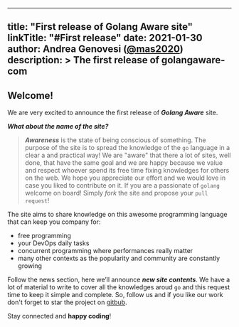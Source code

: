 
---
title: "First release of Golang Aware site"
linkTitle: "#First release"
date: 2021-01-30
author: Andrea Genovesi ([@mas2020](https://github.com/mas2020))
description: >
  The first release of **golangaware-com**
---

## Welcome!

We are very excited to announce the first release of ***Golang Aware*** site.

***What about the name of the site?***
> ***Awareness*** is the state of being conscious of something. The purpose of the site is to spread the knowledge of the
`go` language in a clear a and practical way!
We are "aware" that there a lot of sites, well done, that have the same goal and we are happy because we value and respect
whoever spend its free time fixing knowledges for others on the web.
We hope you appreciate our effort and we would love in case you liked to contribute on it. If you are a passionate of `golang` welcome on board!
Simply *fork* the site and propose your `pull request`!

The site aims to share knowledge on this awesome programming language that can keep you company for:
- free programming
- your DevOps daily tasks
- concurrent programming where performances really matter
- many other contexts as the popularity and community are constantly growing

Follow the news section, here we’ll announce ***new site contents***. We have a lot of material to write to cover all the knowledges
aroud `go` and this request time to keep it simple and complete. So, follow us and if you like our work don't forget to star the project on [gitbub](https://github.com/mas2020-golang/go-aware).

Stay connected and **happy coding**!
